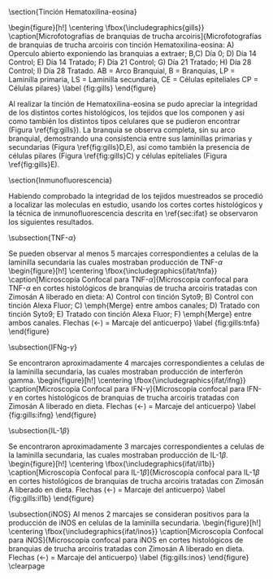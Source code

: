 
\section{Tinción Hematoxilina-eosina}

\begin{figure}[h!]
	\centering
	\fbox{\includegraphics{gills}}
	\caption[Microfotografías de branquias de trucha arcoiris]{Microfotografías de branquias de trucha arcoiris con tinción Hematoxilina-eosina: A) Operculo abierto exponiendo las branquias a extraer; B,C) Día 0; D) Día 14 Control; E) Día 14 Tratado; F) Día 21 Control; G) Día 21 Tratado; H) Día 28 Control; I) Día 28 Tratado. AB = Arco Branquial, B = Branquias, LP = Laminilla primaria, LS = Laminilla secundaria, CE = Células epiteliales CP = Células pilares}
	\label {fig:gills}
\end{figure}

Al realizar la tinción de Hematoxilina-eosina se pudo apreciar la integridad de los distintos cortes histológicos, los tejidos que los componen y asi como también los distintos tipos celulares que se pudieron encontrar (Figura \ref{fig:gills}). La branquia se observa completa, sin su arco branquial, demostrando una consistencia entre sus laminillas primarias y secundarias (Figura \ref{fig:gills}D,E), así como también la presencia de células pilares (Figura \ref{fig:gills}C) y células epiteliales (Figura \ref{fig:gills}E).

\section{Inmunofluorescencia}

Habiendo comprobado la integridad de los tejidos muestreados se procedió a localizar las moleculas en estudio, usando los cortes cortes histológicos y la técnica de inmunofluorescencia descrita en \ref{sec:ifat} se observaron los siguientes resultados.

\subsection{TNF-$\alpha$}

Se pueden observar al menos 5 marcajes correspondientes a celulas de la laminilla secundaria las cuales mostraban producción de TNF-$\alpha$
\begin{figure}[h!]
	\centering
	\fbox{\includegraphics{ifat/tnfa}}
	\caption[Microscopía Confocal para TNF-$\alpha$]{Microscopía confocal para TNF-$\alpha$ en cortes histológicos de branquias de trucha arcoiris tratadas con Zimosán A liberado en dieta: A) Control con tinción Syto9; B) Control con tinción Alexa Fluor; C) \emph{Merge} entre ambos canales; D) Tratado con tinción Syto9; E) Tratado con tinción Alexa Fluor; F) \emph{Merge} entre ambos canales.  Flechas ($\leftarrow$) = Marcaje del anticuerpo}
	\label {fig:gills:tnfa}
\end{figure}

\subsection{IFNg-$\gamma$}

Se encontraron aproximadamente 4 marcajes correspondientes a celulas de la laminilla secundaria, las cuales mostraban producción de interferón gamma.
\begin{figure}[h!]
	\centering
	\fbox{\includegraphics{ifat/ifng}}
	\caption[Microscopía Confocal para IFN-$\gamma$]{Microscopía confocal para IFN-$\gamma$ en cortes histológicos de branquias de trucha arcoiris tratadas con Zimosán A liberado en dieta. Flechas ($\leftarrow$) = Marcaje del anticuerpo}
	\label {fig:gills:ifng}
\end{figure}

\subsection{IL-1$\beta$}

Se encontraron aproximadamente 3 marcajes correspondientes a celulas de la laminilla secundaria, las cuales mostraban producción de IL-1$\beta$.
\begin{figure}[h!]
	\centering
	\fbox{\includegraphics{ifat/il1b}}
	\caption[Microscopía Confocal para IL-1$\beta$]{Microscopía confocal para IL-1$\beta$ en cortes histológicos de branquias de trucha arcoiris tratadas con Zimosán A liberado en dieta.  Flechas ($\leftarrow$) = Marcaje del anticuerpo}
	\label {fig:gills:il1b}
\end{figure}

\subsection{iNOS}
Al menos 2 marcajes se consideran positivos para la producción de iNOS en celulas de la laminilla secundaria.
\begin{figure}[h!]
	\centering
	\fbox{\includegraphics{ifat/inos}}
	\caption[Microscopía Confocal para iNOS]{Microscopía confocal para iNOS en cortes histológicos de branquias de trucha arcoiris tratadas con Zimosán A liberado en dieta. Flechas ($\leftarrow$) = Marcaje del anticuerpo}
	\label {fig:gills:inos}
\end{figure}
\clearpage
